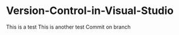 Version-Control-in-Visual-Studio
================================
This is a test
This is another test
Commit on branch